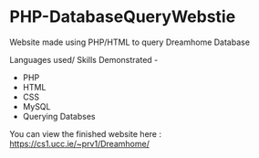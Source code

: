 # PHP-DatabaseQueryWebstie
Website made using PHP/HTML to query Dreamhome Database

Languages used/ Skills Demonstrated - 
- PHP
- HTML
- CSS
- MySQL
- Querying Databses

You can view the finished website here : https://cs1.ucc.ie/~prv1/Dreamhome/
